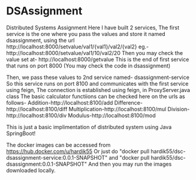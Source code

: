 # DSAssignment
Distributed Systems Assignment
Here I have built 2 services,
The first service is the one where you pass the values and store it named dsassignment, using the url
http://localhost:8000/setvalue/val1/{val1}/val2/{val2}
eg.- http://localhost:8000/setvalue/val1/10/val2/20
Then you may check the value set at- http://localhost:8000/getvalue
This is the end of first service that runs on port 8000
(You may check the code in dsassignment)

Then, we pass these values to 2nd service named- dsassignment-service
So this service runs on port 8100 and communicates with the first service using feign,
The connection is established using feign, in ProxyServer.java class
The basic calculator functiions can be checked here on the urls as follows-
Addition-http://localhost:8100/add
Difference-http://localhost:8100/diff
Multiplication-http://localhost:8100/mul
Division-http://localhost:8100/div
Modulus-http://localhost:8100/mod

This is just a basic implimentation of distributed system using Java SpringBoot!

The docker images can be accessed from https://hub.docker.com/u/hardik55
Or just do "docker pull hardik55/dsc-dsassignment-service:0.0.1-SNAPSHOT"
and "docker pull hardik55/dsc-dsassignment:0.0.1-SNAPSHOT"
And then you may run the images downloaded locally.

